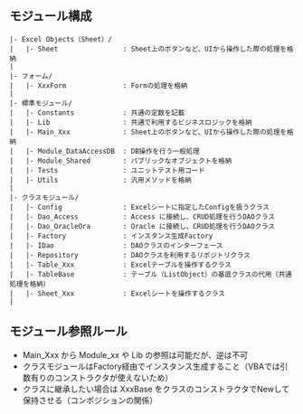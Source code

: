 ## モジュール構成

```text
|- Excel Objects（Sheet）/
|   |- Sheet                : Sheet上のボタンなど、UIから操作した際の処理を格納
|
|- フォーム/
|   |- XxxForm              : Formの処理を格納
|
|- 標準モジュール/
|   |- Constants            : 共通の定数を記載
|   |- Lib                  : 共通で利用するビジネスロジックを格納
|   |- Main_Xxx             : Sheet上のボタンなど、UIから操作した際の処理を格納
|   |- Module_DataAccessDB  : DB操作を行う一般処理
|   |- Module_Shared        : パブリックなオブジェクトを格納
|   |- Tests                : ユニットテスト用コード
|   |- Utils                : 汎用メソッドを格納
|
|- クラスモジュール/
|   |- Config               : Excelシートに指定したConfigを扱うクラス
|   |- Dao_Access           : Access に接続し、CRUD処理を行うDAOクラス
|   |- Dao_OracleOra        : Oracle に接続し、CRUD処理を行うDAOクラス
|   |- Factory              : インスタンス生成Factory
|   |- IDao                 : DAOクラスのインターフェース
|   |- Repository           : DAOクラスを利用するリポジトリクラス
|   |- Table_Xxx            : Excelテーブルを操作するクラス
|   |- TableBase            : テーブル（ListObject）の基底クラスの代用（共通処理を格納）
|   |- Sheet_Xxx            : Excelシートを操作するクラス
|

```

## モジュール参照ルール

- Main_Xxx から Module_xx や Lib の参照は可能だが、逆は不可
- クラスモジュールはFactory経由でインスタンス生成すること（VBAでは引数有りのコンストラクタが使えないため）
- クラスに継承したい場合は XxxBase をクラスのコンストラクタでNewして保持させる（コンポジションの関係）